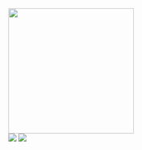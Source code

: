 
<div>
 
  <img height="250em" src="https://github-readme-stats.vercel.app/api?username=yaryDpoan&show_icons=true&theme=dracula&include_all_commits=true&count_private=true"/>
   
 
<div> 
  <a href="https://instagram.com/dpoan" target="_blank"><img src="https://img.shields.io/badge/-Instagram-%23E4405F?style=for-the-badge&logo=instagram&logoColor=white" target="_blank"></a>
  <a href = "mailto:yarydev#@gmail.com"><img src="https://img.shields.io/badge/-Gmail-%23333?style=for-the-badge&logo=gmail&logoColor=white" target="_blank" ></a>
  
